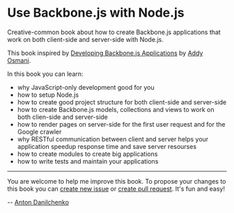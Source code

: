 Use Backbone.js with Node.js
====================

Creative-common book about how to create Backbone.js applications that work on both client-side and server-side with Node.js.

This book inspired by [Developing Backbone.js Applications](https://github.com/addyosmani/backbone-fundamentals) by [Addy Osmani](https://twitter.com/addyosmani).

In this book you can learn:
 * why JavaScript-only development good for you
 * how to setup Node.js
 * how to create good project structure for both client-side and server-side
 * how to create Backbone.js models, collections and views to work on both clien-side and server-side
 * how to render pages on server-side for the first user request and for the Google crawler
 * why RESTful communication between client and server helps your application speedup response time and save server resourses
 * how to create modules to create big applications
 * how to write tests and maintain your applications

----------

You are welcome to help me improve this book. To propose your changes to this book you can [create new issue](https://github.com/1st/backbone-nodejs-book/issues) or [create pull request](https://help.github.com/articles/creating-a-pull-request). It's fun and easy!

-- [Anton Danilchenko](https://github.com/1st)
